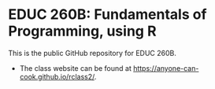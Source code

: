 # EDUC 260B: Fundamentals of Programming, using R

This is the public GitHub repository for EDUC 260B.  

* The class website can be found at https://anyone-can-cook.github.io/rclass2/.
